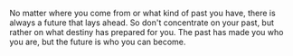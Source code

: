 No matter where you come from or what kind of past you have, 
there is always a future that lays ahead.
So don't concentrate on your past, but rather on what destiny has prepared for you.
The past has made you who you are, but the future is who you can become.